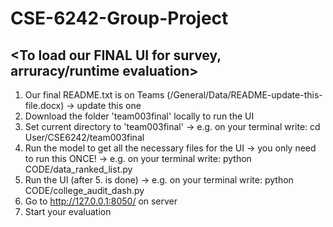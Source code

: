 # CSE-6242-Group-Project
## <To load our FINAL UI for survey, arruracy/runtime evaluation>

1. Our final README.txt is on Teams (/General/Data/README-update-this-file.docx) -> update this one
2. Download the folder 'team003final' locally to run the UI
3. Set current directory to 'team003final'
  -> e.g. on your terminal write: cd User/CSE6242/team003final
5. Run the model to get all the necessary files for the UI
  -> you only need to run this ONCE!
  -> e.g. on your terminal write: python CODE/data_ranked_list.py
6. Run the UI (after 5. is done)
  -> e.g. on your terminal write: python CODE/college_audit_dash.py
7. Go to http://127.0.0.1:8050/ on server 
8. Start your evaluation

